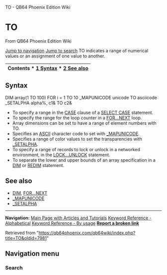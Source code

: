 


TO - QB64 Phoenix Edition Wiki








# TO



From QB64 Phoenix Edition Wiki



[Jump to navigation](#mw-head)
[Jump to search](#searchInput)
TO indicates a range of numerical values or an assignment of one value to another.


  






| Contents * [1 Syntax](#Syntax) * [2 See also](#See_also) |
| --- |


## Syntax


DIM array(1 TO 100)
FOR i = 1 TO 10
\_MAPUNICODE unicode TO asciicode
\_SETALPHA alpha%, c1& TO c2&
  




* To specify a range in the [CASE](/qb64wiki/index.php/CASE "CASE") clause of a [SELECT CASE](/qb64wiki/index.php/SELECT_CASE "SELECT CASE") statement.
* To specify the range for the loop counter in a [FOR...NEXT](/qb64wiki/index.php/FOR...NEXT "FOR...NEXT") loop.
* Array dimensions can be set to have a range of element numbers with TO.
* Specifies an [ASCII](/qb64wiki/index.php/ASCII "ASCII") character code to set with [\_MAPUNICODE](/qb64wiki/index.php/MAPUNICODE "MAPUNICODE").
* Specifies a range of color values to set the transparencies with [\_SETALPHA](/qb64wiki/index.php/SETALPHA "SETALPHA").
* To specify a range of records to lock or unlock in a networked environment, in the [LOCK...UNLOCK](/qb64wiki/index.php/LOCK "LOCK") statement.
* To separate the lower and upper bounds of an array specification in a [DIM](/qb64wiki/index.php/DIM "DIM") or [REDIM](/qb64wiki/index.php/REDIM "REDIM") statement.


  




## See also


* [DIM](/qb64wiki/index.php/DIM "DIM"), [FOR...NEXT](/qb64wiki/index.php/FOR...NEXT "FOR...NEXT")
* [\_MAPUNICODE](/qb64wiki/index.php/MAPUNICODE "MAPUNICODE")
* [\_SETALPHA](/qb64wiki/index.php/SETALPHA "SETALPHA")


  






---


**Navigation:**
[Main Page with Articles and Tutorials](/qb64wiki/index.php/Main_Page "Main Page")
[Keyword Reference - Alphabetical](/qb64wiki/index.php/Keyword_Reference_-_Alphabetical "Keyword Reference - Alphabetical")
[Keyword Reference - By usage](/qb64wiki/index.php/Keyword_Reference_-_By_usage "Keyword Reference - By usage")
**[Report a broken link](https://qb64phoenix.com/forum/showthread.php?tid=2800)**  





Retrieved from "<https://qb64phoenix.com/qb64wiki/index.php?title=TO&oldid=7981>"




## Navigation menu








### Search





















